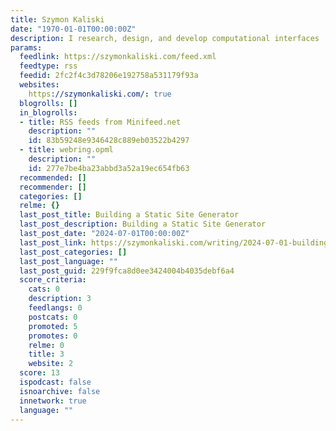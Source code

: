 ```yaml
---
title: Szymon Kaliski
date: "1970-01-01T00:00:00Z"
description: I research, design, and develop computational interfaces
params:
  feedlink: https://szymonkaliski.com/feed.xml
  feedtype: rss
  feedid: 2fc2f4c3d78206e192758a531179f93a
  websites:
    https://szymonkaliski.com/: true
  blogrolls: []
  in_blogrolls:
  - title: RSS feeds from Minifeed.net
    description: ""
    id: 83b59248e9346428c889eb03522b4297
  - title: webring.opml
    description: ""
    id: 277e7be4ba23abbd3a52a19ec654fb63
  recommended: []
  recommender: []
  categories: []
  relme: {}
  last_post_title: Building a Static Site Generator
  last_post_description: Building a Static Site Generator
  last_post_date: "2024-07-01T00:00:00Z"
  last_post_link: https://szymonkaliski.com/writing/2024-07-01-building-a-static-site-generator/
  last_post_categories: []
  last_post_language: ""
  last_post_guid: 229f9fca8d0ee3424004b4035debf6a4
  score_criteria:
    cats: 0
    description: 3
    feedlangs: 0
    postcats: 0
    promoted: 5
    promotes: 0
    relme: 0
    title: 3
    website: 2
  score: 13
  ispodcast: false
  isnoarchive: false
  innetwork: true
  language: ""
---
```

